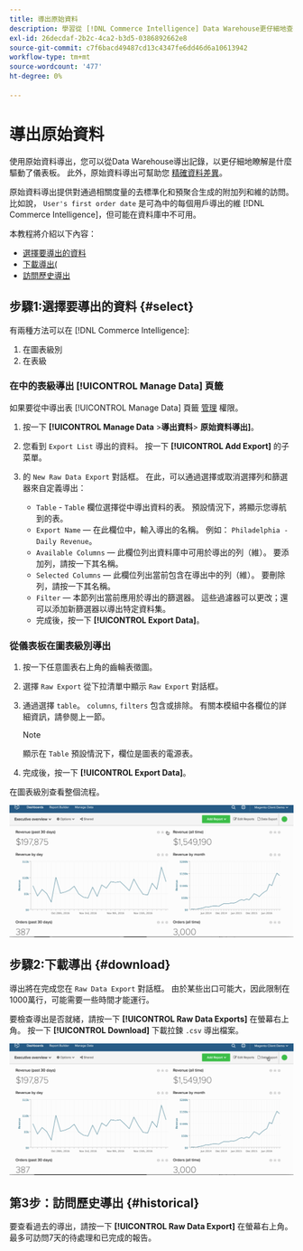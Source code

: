 ```yaml
---
title: 導出原始資料
description: 學習從 [!DNL Commerce Intelligence] Data Warehouse更仔細地查看儀表板的電源。
exl-id: 26decdaf-2b2c-4ca2-b3d5-0386892662e8
source-git-commit: c7f6bacd49487cd13c4347fe6dd46d6a10613942
workflow-type: tm+mt
source-wordcount: '477'
ht-degree: 0%

---
```


# 導出原始資料

使用原始資料導出，您可以從Data Warehouse導出記錄，以更仔細地瞭解是什麼驅動了儀表板。 此外，原始資料導出可幫助您 [精確資料差異](https://experienceleague.adobe.com/docs/commerce-knowledge-base/kb/troubleshooting/miscellaneous/using-data-exports-to-pinpoint-discrepancies.html)。

原始資料導出提供對通過相關度量的去標準化和預聚合生成的附加列和維的訪問。 比如說， `User's first order date` 是可為中的每個用戶導出的維 [!DNL Commerce Intelligence]，但可能在資料庫中不可用。

本教程將介紹以下內容：

* [選擇要導出的資料](#select)
* [下載導出(](#download)
* [訪問歷史導出](#historical)

## 步驟1:選擇要導出的資料 {#select}

有兩種方法可以在 [!DNL Commerce Intelligence]:

1. 在圖表級別
1. 在表級

### 在中的表級導出 [!UICONTROL Manage Data] 頁籤

如果要從中導出表 [!UICONTROL Manage Data] 頁籤 [管理](../administrator/user-management/user-management.md) 權限。

1. 按一下 **[!UICONTROL Manage Data** > **&#x200B;導出資料&#x200B;**> **原始資料導出]**。
1. 您看到 `Export List` 導出的資料。 按一下 **[!UICONTROL Add Export]** 的子菜單。
1. 的 `New Raw Data Export` 對話框。 在此，可以通過選擇或取消選擇列和篩選器來自定義導出：

   * `Table` - `Table` 欄位選擇從中導出資料的表。 預設情況下，將顯示您導航到的表。
   * `Export Name`  — 在此欄位中，輸入導出的名稱。 例如： `Philadelphia - Daily Revenue`。
   * `Available Columns`  — 此欄位列出資料庫中可用於導出的列（維）。 要添加列，請按一下其名稱。
   * `Selected Columns`  — 此欄位列出當前包含在導出中的列（維）。 要刪除列，請按一下其名稱。
   * `Filter`  — 本節列出當前應用於導出的篩選器。 這些過濾器可以更改；還可以添加新篩選器以導出特定資料集。
   * 完成後，按一下 **[!UICONTROL Export Data]**。

### 從儀表板在圖表級別導出

1. 按一下任意圖表右上角的齒輪表徵圖。

1. 選擇 `Raw Export` 從下拉清單中顯示 `Raw Export` 對話框。

1. 通過選擇 `table`。 `columns`, `filters` 包含或排除。 有關本模組中各欄位的詳細資訊，請參閱上一節。

   >[!NOTE]
   >
   >顯示在 `Table` 預設情況下，欄位是圖表的電源表。

1. 完成後，按一下 **[!UICONTROL Export Data]**。

在圖表級別查看整個流程。

![](../assets/Chart-level_export.gif)

## 步驟2:下載導出 {#download}

導出將在完成您在 `Raw Data Export` 對話框。 由於某些出口可能大，因此限制在1000萬行，可能需要一些時間才能運行。

要檢查導出是否就緒，請按一下 **[!UICONTROL Raw Data Exports]** 在螢幕右上角。 按一下 **[!UICONTROL Download]** 下載拉鍊 `.csv` 導出檔案。

![](../assets/Downloading_export.gif)

## 第3步：訪問歷史導出 {#historical}

要查看過去的導出，請按一下 **[!UICONTROL Raw Data Export]** 在螢幕右上角。 最多可訪問7天的待處理和已完成的報告。
